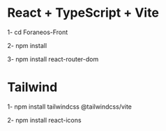 # React + TypeScript + Vite

1- cd Foraneos-Front

2- npm install

3- npm install react-router-dom

# Tailwind

1- npm install tailwindcss @tailwindcss/vite

2- npm install react-icons

